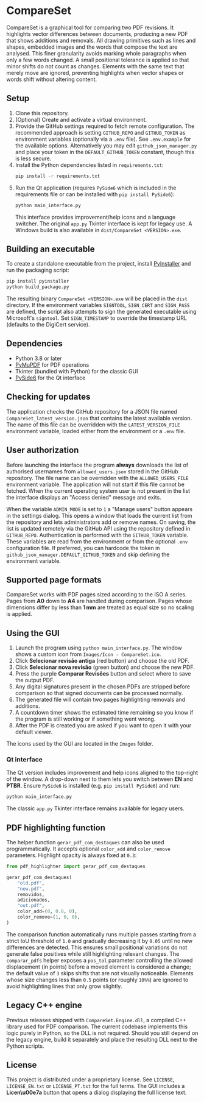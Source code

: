 # CompareSet

CompareSet is a graphical tool for comparing two PDF revisions. It highlights
vector differences between documents, producing a new PDF that shows additions
and removals. All drawing primitives such as lines and shapes, embedded images
and the words that compose the text are analysed. This finer granularity avoids
marking whole paragraphs when only a few words changed. A small positional
tolerance is applied so that minor shifts do not count as changes. Elements
with the same text that merely move are ignored, preventing highlights when
vector shapes or words shift without altering content.

## Setup

1. Clone this repository.
2. (Optional) Create and activate a virtual environment.
3. Provide the GitHub settings required to fetch remote configuration.
   The recommended approach is setting `GITHUB_REPO` and `GITHUB_TOKEN`
   as environment variables (optionally via a `.env` file).  See
   `.env.example` for the available options.  Alternatively you may edit
   `github_json_manager.py` and place your token in the
   `DEFAULT_GITHUB_TOKEN` constant, though this is less secure.
4. Install the Python dependencies listed in `requirements.txt`:
   ```bash
   pip install -r requirements.txt
   ```
5. Run the Qt application (requires `PySide6` which is included in the
   requirements file or can be installed with `pip install PySide6`):
   ```bash
   python main_interface.py
   ```
   This interface provides improvement/help icons and a language
   switcher. The original `app.py` Tkinter interface is kept for legacy
   use. A Windows build is also available in `dist/CompareSet <VERSION>.exe`.

## Building an executable

To create a standalone executable from the project, install
[PyInstaller](https://www.pyinstaller.org/) and run the packaging script:

```bash
pip install pyinstaller
python build_package.py
```

The resulting binary `CompareSet <VERSION>.exe` will be placed in the `dist`
directory. If the
environment variables `SIGNTOOL`, `SIGN_CERT` and `SIGN_PASS` are
defined, the script also attempts to sign the generated executable using
Microsoft's `signtool`.  Set `SIGN_TIMESTAMP` to override the timestamp
URL (defaults to the DigiCert service).

## Dependencies

- Python 3.8 or later
- [PyMuPDF](https://pypi.org/project/PyMuPDF/) for PDF operations
- Tkinter (bundled with Python) for the classic GUI
- [PySide6](https://pypi.org/project/PySide6/) for the Qt interface

## Checking for updates

The application checks the GitHub repository for a JSON file named
`CompareSet_latest_version.json` that contains the latest available version.
The name of this file can be overridden with the `LATEST_VERSION_FILE`
environment variable, loaded either from the environment or a `.env` file.

## User authorization

Before launching the interface the program **always** downloads the list of
authorised usernames from `allowed_users.json` stored in the GitHub
repository. The file name can be overridden with the `ALLOWED_USERS_FILE`
environment variable. The application will not start if this file cannot be
fetched. When the current operating system user is not present in the list the
interface displays an "Access denied" message and exits.

When the variable `ADMIN_MODE` is set to `1` a "Manage users" button appears in
the settings dialog. This opens a window that loads the current list from the
repository and lets administrators add or remove names. On saving, the list is
updated remotely via the GitHub API using the repository defined in
`GITHUB_REPO`. Authentication is performed with the `GITHUB_TOKEN` variable.
These variables are read from the environment or from the optional `.env`
configuration file. If preferred, you can hardcode the token in
`github_json_manager.DEFAULT_GITHUB_TOKEN` and skip defining the
environment variable.

## Supported page formats

CompareSet works with PDF pages sized according to the ISO A series. Pages
from **A0** down to **A4** are handled during comparison.
Pages whose dimensions differ by less than **1 mm** are treated as equal
size so no scaling is applied.

## Using the GUI

1. Launch the program using `python main_interface.py`. The window shows a custom icon from `Images/Icon - CompareSet.ico`.
2. Click **Selecionar revisão antiga** (red button) and choose the old PDF.
3. Click **Selecionar nova revisão** (green button) and choose the new PDF.
4. Press the purple **Comparar Revisões** button and select where to save the output PDF.
5. Any digital signatures present in the chosen PDFs are stripped before
   comparison so that signed documents can be processed normally.
6. The generated file will contain two pages highlighting removals and
   additions.
7. A countdown timer shows the estimated time remaining so you know if the
   program is still working or if something went wrong.
8. After the PDF is created you are asked if you want to open it with your default viewer.

The icons used by the GUI are located in the `Images` folder.

### Qt interface

The Qt version includes improvement and help icons aligned to the top-right of the window. A drop-down next to them lets you switch between **EN** and **PTBR**.
Ensure `PySide6` is installed (e.g. `pip install PySide6`) and run:

```bash
python main_interface.py
```
The classic `app.py` Tkinter interface remains available for legacy users.

## PDF highlighting function

The helper function `gerar_pdf_com_destaques` can also be used programmatically.
It accepts optional `color_add` and `color_remove` parameters. Highlight
opacity is always fixed at `0.3`:

```python
from pdf_highlighter import gerar_pdf_com_destaques

gerar_pdf_com_destaques(
    "old.pdf",
    "new.pdf",
    removidos,
    adicionados,
    "out.pdf",
    color_add=(0, 0.8, 0),
    color_remove=(1, 0, 0),
)
```

The comparison function automatically runs multiple passes starting from a
strict IoU threshold of ``1.0`` and gradually decreasing it by ``0.05`` until
no new differences are detected.  This ensures small positional variations do
not generate false positives while still highlighting relevant changes. The
``comparar_pdfs`` helper exposes a ``pos_tol`` parameter controlling the
allowed displacement (in points) before a moved element is considered a change;
the default value of ``3`` skips shifts that are not visually noticeable.
Elements whose size changes less than ``0.5`` points (or roughly ``10%%``) are
ignored to avoid highlighting lines that only grow slightly.

## Legacy C++ engine

Previous releases shipped with `CompareSet.Engine.dll`, a compiled C++ library
used for PDF comparison. The current codebase implements this logic purely in
Python, so the DLL is not required. Should you still depend on the legacy
engine, build it separately and place the resulting DLL next to the Python
scripts.

## License

This project is distributed under a proprietary license. See `LICENSE`,
`LICENSE_EN.txt` or `LICENSE_PT.txt` for the full terms. The GUI includes a
**Licen\u00e7a** button that opens a dialog displaying the
full license text.
